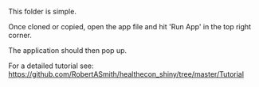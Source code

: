 This folder is simple. 

Once cloned or copied, open the app file and hit 'Run App' in the top right corner. 

The application should then pop up.

For a detailed tutorial see: 
https://github.com/RobertASmith/healthecon_shiny/tree/master/Tutorial



